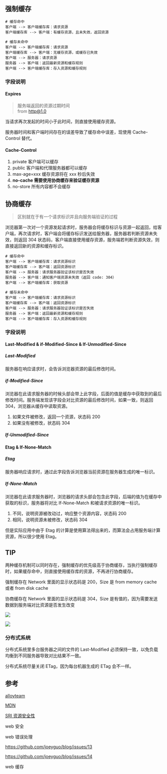 ## 强制缓存

```
# 缓存命中
客户端 --> 客户端缓存库：请求资源
客户端缓存库 --> 客户端：有缓存资源，且未失效，返回资源

# 缓存未命中
客户端 --> 客户端缓存库：请求资源
客户端缓存库 --> 客户端：无缓存资源，或缓存已失效
客户端 --> 服务器：请求资源
服务器 --> 客户端：返回最新资源和缓存规则
客户端 --> 客户端缓存库：存入资源和缓存规则
```

### 字段说明

#### Expires

> 服务端返回的资源过期时间  
> from http@1.0

当请求再次发起的时间小于此时间，则直接使用缓存资源。

服务器时间和客户端时间存在的误差导致了缓存命中误差，现使用 Cache-Control 替代。

#### Cache-Control

1. private 客户端可以缓存
2. public 客户端和代理服务器都可以缓存
3. max-age=xxx 缓存资源将在 xxx 秒后失效
4. **no-cache 需要使用协商缓存来验证缓存资源**
5. no-store 所有内容都不会缓存

## 协商缓存

> 区别就在于有一个请求标识并且向服务端验证的过程

浏览器第一次对一个资源发起请求时，服务器会将缓存标识与资源一起返回，给客户端，再次请求时，客户端会将缓存标识发送给服务器，服务器若判断资源未失效，则返回 304 状态码，客户端直接使用缓存资源，服务端若判断资源失效，则直接返回新的资源和缓存标识。

```
# 缓存命中
客户端 --> 客户端缓存库：请求资源标识
客户端缓存库 --> 客户端：返回资源标识
客户端 --> 服务器：请求服务器验证该标识是否失效
服务器 --> 客户端：通知客户端资源未失效（返回 code: 304）
客户端 --> 客户端缓存库：获取资源

# 缓存未命中
客户端 --> 客户端缓存库：请求资源标识
客户端缓存库 --> 客户端：返回资源标识
客户端 --> 服务器：请求服务器验证该标识是否失效
服务器 --> 客户端：返回最新资源和缓存规则
客户端 --> 客户端缓存库：存入资源和缓存规则
```

### 字段说明

#### Last-Modified & if-Modified-Since & If-Unmodified-Since

##### Last-Modified

服务器在响应请求时，会告诉浏览器资源的最后修改时间。

##### if-Modified-Since

浏览器在此请求服务器的时候头部会带上此字段，后面的值是缓存中获取到的最后修改时间。服务端发现该字段会对比资源的最后修改时间，如果一致，则返回 304，浏览器从缓存中读取资源。

1. 如果文件被修改，返回一个资源，状态码 200
2. 如果没有被修改，状态码 304

##### If-Unmodified-Since

<!-- If-Unmodified-Since:
从字面上看, 就是说: 从某个时间点算起, 是否文件没有被修改

如果没有被修改:则开始`继续'传送文件: 服务器返回: 200 OK
如果文件被修改:则不传输,服务器返回: 412 Precondition failed (预处理错误)

这两个的区别是一个是修改了才下载一个是没修改才下载。
Last-Modified 说好却也不是特别好，因为如果在服务器上，一个资源被修改了，但其实际内容根本没发生改变，会因为Last-Modified时间匹配不上而返回了整个实体给客户端（即使客户端缓存里有个一模一样的资源）。为了解决这个问题，HTTP1.1推出了Etag。 -->

#### Etag & If-None-Match

##### Etag

服务器响应请求时，通过此字段告诉浏览器当前资源在服务器生成的唯一标识。

##### If-None-Match

浏览器在此请求服务器时，浏览器的请求头部会包含此字段，后端的值为在缓存中获取的标识，服务器将对比 If-None-Match 和被请求资源的唯一标识。

1. 不同，说明资源被改动过，响应整个资源内容，状态码 200
2. 相同，说明资源未被修改，状态码 304

但是实际应用中由于 Etag 的计算是使用算法得出来的，而算法会占用服务端计算资源，所以很少使用 Etag。

## TIP

两种缓存机制可以同时存在，强制缓存的优先级高于协商缓存，当执行强制缓存时，如果缓存命中，则直接使用缓存库的资源，不再进行协商缓存。

强制缓存在 Network 里面的显示状态码是 200，Size 是 from memory cache 或者 from disk cache

协商缓存在 Network 里面的显示状态码是 304，Size 是有值的，因为需要发送数据到服务端对比资源是否发生改变

![](https://user-gold-cdn.xitu.io/2018/11/20/167303065d479eaf?imageslim)

![](https://user-gold-cdn.xitu.io/2018/12/17/167bacf5dcc9252f?imageslim)

### 分布式系统

分布式系统里多台服务器之间的文件的 Last-Modified 必须保持一致，以免负载均衡到不同服务器导致对比结果不一致。

分布式系统尽量关闭 ETag，因为每台机器生成的 ETag 会不一样。

## 参考

[alloyteam](http://www.alloyteam.com/2012/03/web-cache-3-how-to-build-cacheable-website/)

[MDN](https://developer.mozilla.org/zh-CN/docs/Web/HTTP/Caching)

[SRI 资源安全性](http://www.alloyteam.com/2021/01/sri/)

web 安全

web 错误处理

https://github.com/joeyguo/blog/issues/13

https://github.com/joeyguo/blog/issues/14

web 缓存
